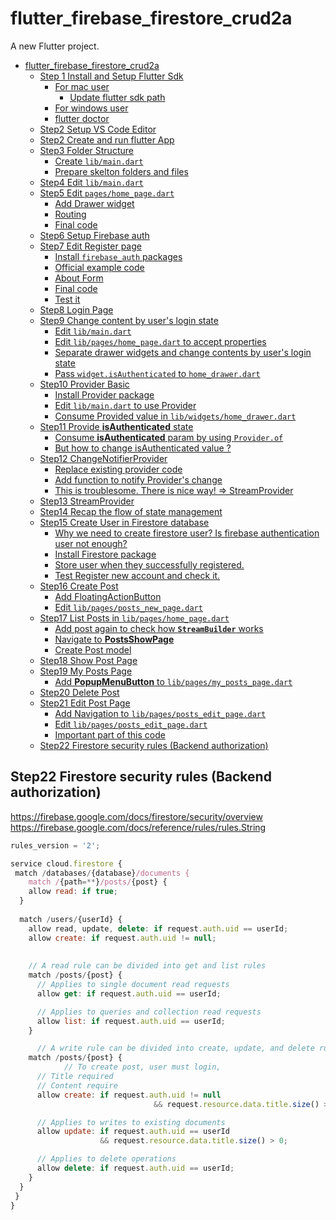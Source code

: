 # flutter_firebase_firestore_crud2a

A new Flutter project.

- [flutter_firebase_firestore_crud2a](#flutterfirebasefirestorecrud2a)
	- [Step 1 Install and Setup Flutter Sdk](#step-1-install-and-setup-flutter-sdk)
		- [For mac user](#for-mac-user)
			- [Update flutter sdk path](#update-flutter-sdk-path)
		- [For windows user](#for-windows-user)
		- [flutter doctor](#flutter-doctor)
	- [Step2 Setup VS Code Editor](#step2-setup-vs-code-editor)
	- [Step2 Create and run flutter App](#step2-create-and-run-flutter-app)
	- [Step3 Folder Structure](#step3-folder-structure)
		- [Create `lib/main.dart`](#create-libmaindart)
		- [Prepare skelton folders and files](#prepare-skelton-folders-and-files)
	- [Step4 Edit `lib/main.dart`](#step4-edit-libmaindart)
	- [Step5 Edit `pages/home_page.dart`](#step5-edit-pageshomepagedart)
		- [Add Drawer widget](#add-drawer-widget)
		- [Routing](#routing)
		- [Final code](#final-code)
	- [Step6 Setup Firebase auth](#step6-setup-firebase-auth)
	- [Step7 Edit Register page](#step7-edit-register-page)
		- [Install `firebase_auth` packages](#install-firebaseauth-packages)
		- [Official example code](#official-example-code)
		- [About Form](#about-form)
		- [Final code](#final-code-1)
		- [Test it](#test-it)
	- [Step8 Login Page](#step8-login-page)
	- [Step9 Change content by user's login state](#step9-change-content-by-users-login-state)
		- [Edit `lib/main.dart`](#edit-libmaindart)
		- [Edit `lib/pages/home_page.dart` to accept properties](#edit-libpageshomepagedart-to-accept-properties)
		- [Separate drawer widgets and change contents by user's login state](#separate-drawer-widgets-and-change-contents-by-users-login-state)
		- [Pass `widget.isAuthenticated` to `home_drawer.dart`](#pass-widgetisauthenticated-to-homedrawerdart)
	- [Step10 Provider Basic](#step10-provider-basic)
		- [Install Provider package](#install-provider-package)
		- [Edit `lib/main.dart` to use Provider](#edit-libmaindart-to-use-provider)
		- [Consume Provided value in `lib/widgets/home_drawer.dart`](#consume-provided-value-in-libwidgetshomedrawerdart)
	- [Step11 Provide **isAuthenticated** state](#step11-provide-isauthenticated-state)
		- [Consume **isAuthenticated** param by using `Provider.of`](#consume-isauthenticated-param-by-using-providerof)
		- [But how to change isAuthenticated value ?](#but-how-to-change-isauthenticated-value)
	- [Step12 ChangeNotifierProvider](#step12-changenotifierprovider)
		- [Replace existing provider code](#replace-existing-provider-code)
		- [Add function to notify Provider's change](#add-function-to-notify-providers-change)
		- [This is troublesome. There is nice way! => StreamProvider](#this-is-troublesome-there-is-nice-way--streamprovider)
	- [Step13 StreamProvider](#step13-streamprovider)
	- [Step14 Recap the flow of state management](#step14-recap-the-flow-of-state-management)
	- [Step15 Create User in Firestore database](#step15-create-user-in-firestore-database)
		- [Why we need to create firestore user? Is firebase authentication user not enough?](#why-we-need-to-create-firestore-user-is-firebase-authentication-user-not-enough)
		- [Install Firestore package](#install-firestore-package)
		- [Store user when they successfully registered.](#store-user-when-they-successfully-registered)
		- [Test Register new account and check it.](#test-register-new-account-and-check-it)
	- [Step16 Create Post](#step16-create-post)
		- [Add FloatingActionButton](#add-floatingactionbutton)
		- [Edit `lib/pages/posts_new_page.dart`](#edit-libpagespostsnewpagedart)
	- [Step17 List Posts in `lib/pages/home_page.dart`](#step17-list-posts-in-libpageshomepagedart)
		- [Add post again to check how **`StreamBuilder`** works](#add-post-again-to-check-how-streambuilder-works)
		- [Navigate to **PostsShowPage**](#navigate-to-postsshowpage)
		- [Create Post model](#create-post-model)
	- [Step18 Show Post Page](#step18-show-post-page)
	- [Step19 My Posts Page](#step19-my-posts-page)
		- [Add **PopupMenuButton** to `lib/pages/my_posts_page.dart`](#add-popupmenubutton-to-libpagesmypostspagedart)
	- [Step20 Delete Post](#step20-delete-post)
	- [Step21 Edit Post Page](#step21-edit-post-page)
		- [Add Navigation to `lib/pages/posts_edit_page.dart`](#add-navigation-to-libpagespostseditpagedart)
		- [Edit `lib/pages/posts_edit_page.dart`](#edit-libpagespostseditpagedart)
		- [Important part of this code](#important-part-of-this-code)
	- [Step22 Firestore security rules (Backend authorization)](#step22-firestore-security-rules-backend-authorization)

## Step22 Firestore security rules (Backend authorization)
https://firebase.google.com/docs/firestore/security/overview
https://firebase.google.com/docs/reference/rules/rules.String

```js
rules_version = '2';

service cloud.firestore {
 match /databases/{database}/documents {
 	match /{path=**}/posts/{post} {
  	allow read: if true;
  }
  
  match /users/{userId} {
    allow read, update, delete: if request.auth.uid == userId;
    allow create: if request.auth.uid != null;
    
    
    // A read rule can be divided into get and list rules
    match /posts/{post} {
      // Applies to single document read requests
      allow get: if request.auth.uid == userId;

      // Applies to queries and collection read requests
      allow list: if request.auth.uid == userId;
    }

      // A write rule can be divided into create, update, and delete rules
    match /posts/{post} {
			// To create post, user must login,
      // Title required
      // Content require
      allow create: if request.auth.uid != null
      							&& request.resource.data.title.size() > 0;

      // Applies to writes to existing documents
      allow update: if request.auth.uid == userId
                    && request.resource.data.title.size() > 0;

      // Applies to delete operations
      allow delete: if request.auth.uid == userId;
    }
  }
 }
}
```